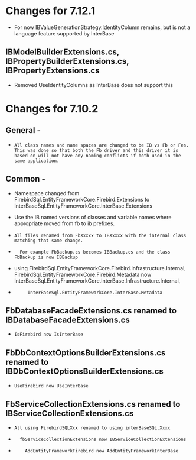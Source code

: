 # Changes for 7.12.1
* For now IBValueGenerationStrategy.IdentityColumn remains, but is not a language feature supported by InterBase

## IBModelBuilderExtensions.cs, IBPropertyBuilderExtensions.cs, IBPropertyExtensions.cs
* Removed UseIdentityColumns as InterBase does not support this 

# Changes for 7.10.2 

##  General - 
*	  All class names and name spaces are changed to be IB vs Fb or Fes.  This was done so that both the Fb driver and this driver it is based on will not have any naming conflicts if both used in the same application.

##  Common -
*    Namespace changed from FirebirdSql.EntityFrameworkCore.Firebird.Extensions to InterBaseSql.EntityFrameworkCore.InterBase.Extensions
*    Use the IB named versions of classes and variable names where appropriate moved from fb to ib prefixes.
		
*	  All files renamed from FbXxxxx to IBXxxxx with the internal class matching that same change.  
*	    For example FbBackup.cs becomes IBBackup.cs and the class FbBackup is now IBBackup

*    using FirebirdSql.EntityFrameworkCore.Firebird.Infrastructure.Internal, FirebirdSql.EntityFrameworkCore.Firebird.Metadata now InterBaseSql.EntityFrameworkCore.InterBase.Infrastructure.Internal,
*          InterBaseSql.EntityFrameworkCore.InterBase.Metadata
		
##	FbDatabaseFacadeExtensions.cs	renamed to IBDatabaseFacadeExtensions.cs
*	  IsFirebird now IsInterBase

##  FbDbContextOptionsBuilderExtensions.cs renamed to IBDbContextOptionsBuilderExtensions.cs
*	  UseFirebird now UseInterBase
		
##  FbServiceCollectionExtensions.cs renamed to IBServiceCollectionExtensions.cs
*	  All using FirebirdSQLXxx renamed to using interBaseSQL.Xxxx
*		fbServiceCollectionExtensions now IBServiceCollectionExtensions
*		  AddEntityFrameworkFirebird now AddEntityFrameworkInterBase
			
	
